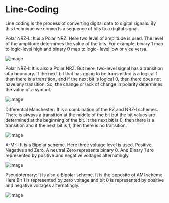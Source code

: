 # Line-Coding
Line coding is the process of converting digital data to digital signals. By this technique we converts a sequence of bits to a digital signal.

Polar NRZ-L:
It is a Polar NRZ. Here two level of amplitude is used. The level of the amplitude determines the value of the bits. For example, binary 1 map to logic-level high and binary 0 map to logic- level low or vice versa.

![image](https://user-images.githubusercontent.com/61835955/178520643-81b7e67c-641d-4b3c-9599-a3e0a1e2363d.png=500x500)

Polar NRZ-I:
It is also a Polar NRZ. But here, two-level signal has a transition at a boundary. If the next bit that has going to be transmitted is a logical 1 then there is a transition, and if the next bit is logical 0, then there does not have any transition. So, the change or lack of change in polarity determines the value of a symbol.

![image](https://user-images.githubusercontent.com/61835955/178520843-d99fb305-97d7-490e-9060-42f81194d941.png)

Differential Manchester:
It is a combination of the RZ and NRZ-I schemes. There is always a transition at the middle of the bit but the bit values are determined at the beginning of the bit. It the next bit is 0, then there is a transition and if the next bit is 1, then there is no transition.

![image](https://user-images.githubusercontent.com/61835955/178521045-0b2e8051-581a-4ec5-9a19-f788f97e5496.png)


A-M-I:
It is a Bipolar scheme. Here three voltage level is used. Positive, Negative and Zero. A neutral Zero represents binary 0. And Binary 1 are represented by positive and negative voltages alternatingly.

![image](https://user-images.githubusercontent.com/61835955/178521270-9a776a72-5bf7-430a-ab72-11329e3bd6d6.png)

Pseudoternary:
It is also a Bipolar scheme. It is the opposite of AMI scheme. Here Bit 1 is represented by zero voltage and bit 0 is represented by positive and negative voltages alternatingly. 

![image](https://user-images.githubusercontent.com/61835955/178521422-2fad3403-d087-4ea9-a3c7-868885ad3d9e.png)

